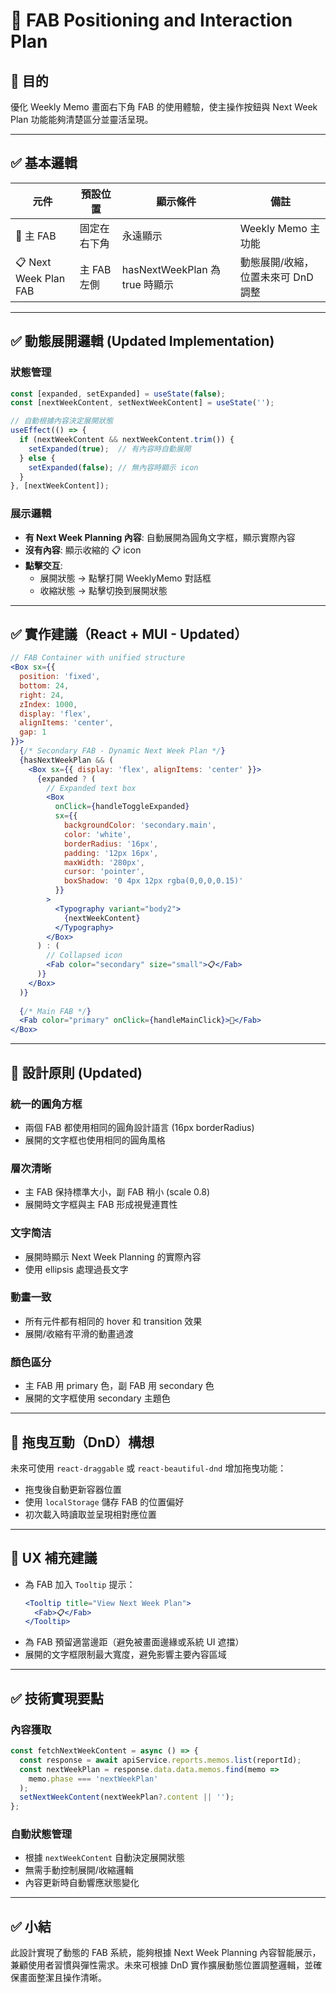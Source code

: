 # 🧭 FAB Positioning and Interaction Plan

## 🎯 目的
優化 Weekly Memo 畫面右下角 FAB 的使用體驗，使主操作按鈕與 Next Week Plan 功能能夠清楚區分並靈活呈現。

---

## ✅ 基本邏輯

| 元件 | 預設位置 | 顯示條件 | 備註 |
|------|------------|------------|------|
| 🎯 主 FAB | 固定在右下角 | 永遠顯示 | Weekly Memo 主功能 |
| 📋 Next Week Plan FAB | 主 FAB 左側 | hasNextWeekPlan 為 true 時顯示 | 動態展開/收縮，位置未來可 DnD 調整 |

---

## ✅ 動態展開邏輯 (Updated Implementation)

### 狀態管理
```jsx
const [expanded, setExpanded] = useState(false);
const [nextWeekContent, setNextWeekContent] = useState('');

// 自動根據內容決定展開狀態
useEffect(() => {
  if (nextWeekContent && nextWeekContent.trim()) {
    setExpanded(true);  // 有內容時自動展開
  } else {
    setExpanded(false); // 無內容時顯示 icon
  }
}, [nextWeekContent]);
```

### 展示邏輯
- **有 Next Week Planning 內容**: 自動展開為圓角文字框，顯示實際內容
- **沒有內容**: 顯示收縮的 📋 icon
- **點擊交互**: 
  - 展開狀態 → 點擊打開 WeeklyMemo 對話框
  - 收縮狀態 → 點擊切換到展開狀態

---

## ✅ 實作建議（React + MUI - Updated）

```jsx
// FAB Container with unified structure
<Box sx={{
  position: 'fixed',
  bottom: 24,
  right: 24,
  zIndex: 1000,
  display: 'flex',
  alignItems: 'center',
  gap: 1
}}>
  {/* Secondary FAB - Dynamic Next Week Plan */}
  {hasNextWeekPlan && (
    <Box sx={{ display: 'flex', alignItems: 'center' }}>
      {expanded ? (
        // Expanded text box
        <Box
          onClick={handleToggleExpanded}
          sx={{
            backgroundColor: 'secondary.main',
            color: 'white',
            borderRadius: '16px',
            padding: '12px 16px',
            maxWidth: '280px',
            cursor: 'pointer',
            boxShadow: '0 4px 12px rgba(0,0,0,0.15)'
          }}
        >
          <Typography variant="body2">
            {nextWeekContent}
          </Typography>
        </Box>
      ) : (
        // Collapsed icon
        <Fab color="secondary" size="small">📋</Fab>
      )}
    </Box>
  )}
  
  {/* Main FAB */}
  <Fab color="primary" onClick={handleMainClick}>🎯</Fab>
</Box>
```

---

## 🎨 設計原則 (Updated)

### 統一的圓角方框
- 兩個 FAB 都使用相同的圓角設計語言 (16px borderRadius)
- 展開的文字框也使用相同的圓角風格

### 層次清晰
- 主 FAB 保持標準大小，副 FAB 稍小 (scale 0.8)
- 展開時文字框與主 FAB 形成視覺連貫性

### 文字简洁
- 展開時顯示 Next Week Planning 的實際內容
- 使用 ellipsis 處理過長文字

### 動畫一致
- 所有元件都有相同的 hover 和 transition 效果
- 展開/收縮有平滑的動畫過渡

### 顏色區分
- 主 FAB 用 primary 色，副 FAB 用 secondary 色
- 展開的文字框使用 secondary 主題色

---

## 🧩 拖曳互動（DnD）構想

未來可使用 `react-draggable` 或 `react-beautiful-dnd` 增加拖曳功能：

- 拖曳後自動更新容器位置
- 使用 `localStorage` 儲存 FAB 的位置偏好
- 初次載入時讀取並呈現相對應位置

---

## 🔧 UX 補充建議

- 為 FAB 加入 `Tooltip` 提示：
  ```jsx
  <Tooltip title="View Next Week Plan">
    <Fab>📋</Fab>
  </Tooltip>
  ```
- 為 FAB 預留適當邊距（避免被畫面邊緣或系統 UI 遮擋）
- 展開的文字框限制最大寬度，避免影響主要內容區域

---

## ✅ 技術實現要點

### 內容獲取
```jsx
const fetchNextWeekContent = async () => {
  const response = await apiService.reports.memos.list(reportId);
  const nextWeekPlan = response.data.data.memos.find(memo => 
    memo.phase === 'nextWeekPlan'
  );
  setNextWeekContent(nextWeekPlan?.content || '');
};
```

### 自動狀態管理
- 根據 `nextWeekContent` 自動決定展開狀態
- 無需手動控制展開/收縮邏輯
- 內容更新時自動響應狀態變化

---

## ✅ 小結
此設計實現了動態的 FAB 系統，能夠根據 Next Week Planning 內容智能展示，兼顧使用者習慣與彈性需求。未來可根據 DnD 實作擴展動態位置調整邏輯，並確保畫面整潔且操作清晰。

